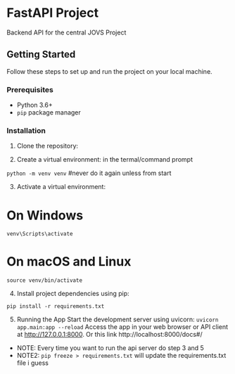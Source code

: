 # FastAPI Project

Backend API for the central JOVS Project

## Getting Started

Follow these steps to set up and run the project on your local machine.

### Prerequisites

- Python 3.6+
- `pip` package manager

### Installation

1. Clone the repository:

2. Create a virtual environment:
   in the termal/command prompt

`python -m venv venv` #never do it again unless from start

3. Activate a virtual environment:

# On Windows

`venv\Scripts\activate`

# On macOS and Linux

`source venv/bin/activate`

4. Install project dependencies using pip:

`pip install -r requirements.txt`

5. Running the App
   Start the development server using uvicorn:
   `uvicorn app.main:app --reload`
   Access the app in your web browser or API client at http://127.0.0.1:8000.
   Or this link http://localhost:8000/docs#/

- NOTE: Every time you want to run the api server do step 3 and 5
- NOTE2: `pip freeze > requirements.txt` will update the requirements.txt file i guess
